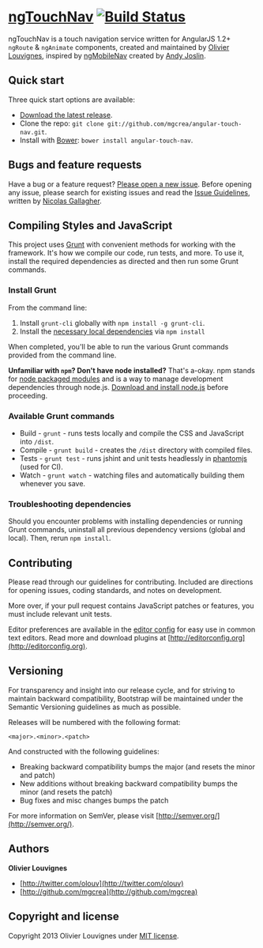 # [ngTouchNav](https://github.com/mgcrea/angular-touch-nav) [![Build Status](https://secure.travis-ci.org/mgcrea/angular-touch-nav.png)](http://travis-ci.org/mgcrea/angular-touch-nav)

ngTouchNav is a touch navigation service written for AngularJS 1.2+ `ngRoute` & `ngAnimate` components, created and maintained by [Olivier Louvignes](http://github.com/mgcrea), inspired by [ngMobileNav](https://github.com/ajoslin/angular-mobile-nav) created by [Andy Joslin](http://github.com/ajoslin).

<!-- To get started, check out [http://getbootstrap.com](http://getbootstrap.com)! -->



## Quick start

Three quick start options are available:

* [Download the latest release](https://github.com/mgcrea/angular-touch-nav/releases).
* Clone the repo: `git clone git://github.com/mgcrea/angular-touch-nav.git`.
* Install with [Bower](http://bower.io): `bower install angular-touch-nav`.

<!-- Read the [Getting Started page](http://getbootstrap.com/getting-started/) for information on the framework contents, templates and examples, and more. -->



## Bugs and feature requests

Have a bug or a feature request? [Please open a new issue](https://github.com/mgcrea/angular-touch-nav/issues). Before opening any issue, please search for existing issues and read the [Issue Guidelines](https://github.com/necolas/issue-guidelines), written by [Nicolas Gallagher](https://github.com/necolas/).

<!-- You may use [this JS Bin](http://jsbin.com/aFacAf/1/edit) as a template for your bug reports. -->



<!-- ## Documentation

Bootstrap's documentation, included in this repo in the root directory, is built with [Jekyll](http://jekyllrb.com) and publicly hosted on GitHub Pages at [http://getbootstrap.com](http://getbootstrap.com). The docs may also be run locally.

### Running documentation locally

1. If necessary, [install Jekyll](http://jekyllrb.com/docs/installation) (requires v1.x).
2. From the root `/bootstrap` directory, run `jekyll serve` in the command line.
  - **Windows users:** run `chcp 65001` first to change the command prompt's character encoding ([code page](http://en.wikipedia.org/wiki/Windows_code_page)) to UTF-8 so Jekyll runs without errors.
3. Open [http://localhost:9001](http://localhost:9001) in your browser, and voilà.

Learn more about using Jekyll by reading their [documentation](http://jekyllrb.com/docs/home/).

### Documentation for previous releases

Documentation for v2.3.2 has been made available for the time being at [http://getbootstrap.com/2.3.2/](http://getbootstrap.com/2.3.2/) while folks transition to Bootstrap 3.

[Previous releases](https://github.com/mgcrea/angular-touch-nav/releases) and their documentation are also available for download. -->



## Compiling Styles and JavaScript

This project uses [Grunt](http://gruntjs.com/) with convenient methods for working with the framework. It's how we compile our code, run tests, and more. To use it, install the required dependencies as directed and then run some Grunt commands.

### Install Grunt

From the command line:

1. Install `grunt-cli` globally with `npm install -g grunt-cli`.
2. Install the [necessary local dependencies](package.json) via `npm install`

When completed, you'll be able to run the various Grunt commands provided from the command line.

**Unfamiliar with `npm`? Don't have node installed?** That's a-okay. npm stands for [node packaged modules](http://npmjs.org/) and is a way to manage development dependencies through node.js. [Download and install node.js](http://nodejs.org/download/) before proceeding.

### Available Grunt commands

* Build - `grunt` - runs tests locally and compile the CSS and JavaScript into `/dist`.
* Compile - `grunt build` - creates the `/dist` directory with compiled files.
* Tests - `grunt test` - runs jshint and unit tests headlessly in [phantomjs](https://github.com/ariya/phantomjs/) (used for CI).
* Watch - `grunt watch` - watching files and automatically building them whenever you save.

### Troubleshooting dependencies

Should you encounter problems with installing dependencies or running Grunt commands, uninstall all previous dependency versions (global and local). Then, rerun `npm install`.



## Contributing

Please read through our guidelines for contributing. Included are directions for opening issues, coding standards, and notes on development.

More over, if your pull request contains JavaScript patches or features, you must include relevant unit tests.

<!-- All HTML and CSS should conform to the [Code Guide](http://github.com/mdo/code-guide), maintained by [Mark Otto](http://github.com/mdo). -->

Editor preferences are available in the [editor config](.editorconfig) for easy use in common text editors. Read more and download plugins at [http://editorconfig.org](http://editorconfig.org).


<!--
## Community

Keep track of development and community news.

* Follow [@twbootstrap on Twitter](http://twitter.com/twbootstrap).
* Read and subscribe to the [The Official Bootstrap Blog](http://blog.getbootstrap.com).
* Have a question that's not a feature request or bug report? [Ask on the mailing list.](http://groups.google.com/group/twitter-bootstrap)
* Chat with fellow Bootstrappers in IRC. On the `irc.freenode.net` server, in the `##twitter-bootstrap` channel.
 -->



## Versioning

For transparency and insight into our release cycle, and for striving to maintain backward compatibility, Bootstrap will be maintained under the Semantic Versioning guidelines as much as possible.

Releases will be numbered with the following format:

`<major>.<minor>.<patch>`

And constructed with the following guidelines:

* Breaking backward compatibility bumps the major (and resets the minor and patch)
* New additions without breaking backward compatibility bumps the minor (and resets the patch)
* Bug fixes and misc changes bumps the patch

For more information on SemVer, please visit [http://semver.org/](http://semver.org/).



## Authors

**Olivier Louvignes**

+ [http://twitter.com/olouv](http://twitter.com/olouv)
+ [http://github.com/mgcrea](http://github.com/mgcrea)



## Copyright and license

Copyright 2013 Olivier Louvignes under [MIT license](LICENSE.md).
